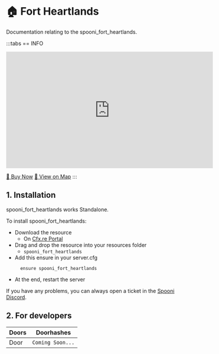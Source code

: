 # 🏠 Fort Heartlands
Documentation relating to the spooni_fort_heartlands.

:::tabs
== INFO
<iframe width="560" height="315" src="https://www.youtube.com/embed/WN6ke8-wQOw?si=7fS0njv9XWs-wYWf" frameborder="0" allow="accelerometer; autoplay; clipboard-write; encrypted-media; gyroscope; picture-in-picture; web-share" referrerpolicy="strict-origin-when-cross-origin" allowfullscreen></iframe>

<a href="https://spooni-mapping.tebex.io/package/6768920" class="button-buy">🛒 Buy Now</a>
<a href="https://spooni.de/rdr2/?m=house203" class="button-map">📍 View on Map</a>
:::

## 1. Installation
spooni_fort_heartlands works Standalone.  

To install spooni_fort_heartlands:
- Download the resource
  - On [Cfx.re Portal](https://portal.cfx.re/)
- Drag and drop the resource into your resources folder
  - `spooni_fort_heartlands`
- Add this ensure in your server.cfg
  ```
    ensure spooni_fort_heartlands
  ```
- At the end, restart the server

If you have any problems, you can always open a ticket in the [Spooni Discord](https://discord.gg/spooni).

## 2. For developers
| Doors                     | Doorhashes
|---------------------------|----------------------------------------------------------------------------------|
| Door                      | `Coming Soon...`